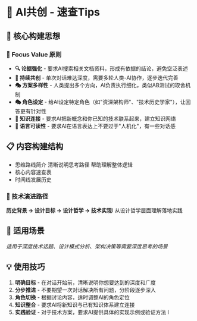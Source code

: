 # 🚀 AI共创 - 速查Tips

## 🧠 核心构建思想

### 🎯 Focus Value 原则
- **🔍 论据强化** - 要求AI搜索相关文档资料，形成有依据的结论，避免空泛表述
- **🔄 持续共创** - 单次对话难达深度，需要多轮人类-AI协作，逐步迭代完善
- **🎭 方案多样性** - 人类提出多个方向，AI负责执行细化，类似AB测试的取舍机制
- **🎭 角色设定** - 给AI设定特定角色（如"资深架构师"、"技术历史学家"），让回答更有针对性
- **🔗 知识连接** - 要求AI把新概念和你已知的技术联系起来，建立知识网络
- **💬 语言可读性** - 要求AI在语言表达上不要过于"人机化"，有一些对话感

## 📋 内容构建结构

- 思维路线简介 清晰说明思考路径 帮助理解整体逻辑
- 核心内容速查表
- 时间线发展历史

### 🔄 技术演进路径
**历史背景 → 设计目标 → 设计哲学 → 技术实现**I
从设计哲学层面理解落地实践

## 🚀 适用场景

*适用于深度技术话题、设计模式分析、架构决策等需要深度思考的场景*

## 💡 使用技巧

1. **明确目标** - 在对话开始前，清晰说明你想要达到的深度和广度
2. **分步推进** - 不要期望一次对话解决所有问题，分阶段逐步深入
3. **角色切换** - 根据讨论内容，适时调整AI的角色定位
4. **知识整合** - 要求AI将新知识与已有知识体系建立连接
5. **实践验证** - 对于技术方案，要求AI提供具体的实现示例或验证方法
I